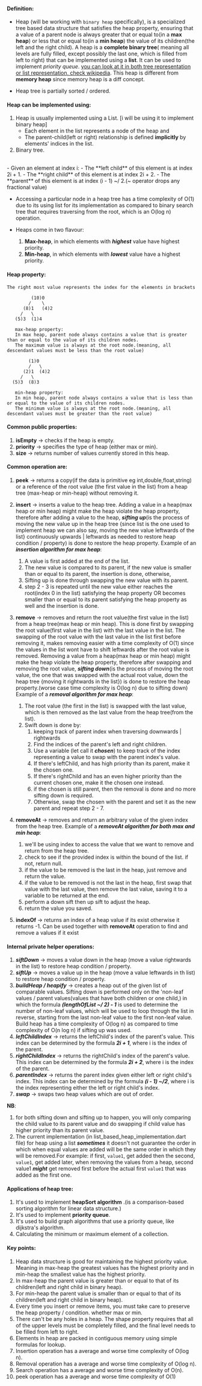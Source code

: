 #### Definition:
- Heap (will be working with `binary heap` specifically), is a specialized tree based data structure that satisfies the heap property, ensuring that a value of a parent node is always greater that or equal to(in a **max heap**) or less that or equal to(in a **min heap**) the value of its children(the left and the right child). A heap is a **complete binary tree**( meaning all levels are fully filled, except possibly the last one, which is filled from left to right) that can be implemented using a **list**. It can be used to implement *priority queue*. [you can look at it in both tree representation or list representation, check wikipedia](https://en.wikipedia.org/wiki/Heap_(data_structure)#/media/File:Max-Heap-new.svg). This heap is different from **memory heap** since memory heap is a diff concept.

- Heap tree is partially sorted / ordered.

#### Heap can be implemented using:
1. Heap is usually implemented using a List. [i will be using it to implement binary heap]
   - Each element in the list represents a node of the heap and
   - The parent-child(left or right) relationship is defined **implicitly** by elements' indices in the list.
2. Binary tree.
<br>
- Given an element at index i:
  - The **left child** of this element is at index 2i + 1.
  - The **right child** of this element is at index 2i + 2.
  - The **parent** of this element is at index (i - 1) ~/ 2.(~ operator drops any fractional value)
  
- Accessing a particular node in a heap tree has a time complexity of O(1) due to its using list for its implementation as compared to binary search tree that requires traversing from the root, which is an O(log n) operation.

- Heaps come in two flavour:
   1. **Max-heap**, in which elements with ***highest*** value have highest priority.
   2. **Min-heap**, in which elements with ***lowest*** value have a highest priority.
    

#### Heap property:
```
The right most value represents the index for the elements in brackets 

         (10)0                                               
        /    \                                                
      (8)1   (4)2                                           
     /   \                                               
   (5)3  (1)4                                             
 
   max-heap property:                                   
   In max heap, parent node always contains a value that is greater than or equal to the value of its children nodes. 
   The maximum value is always at the root node.(meaning, all descendant values must be less than the root value)
   
        (1)0
        /   \
      (2)1  (4)2
     /   \
  (5)3  (8)3
 
   min-heap property:
   In min heap, parent node always contains a value that is less than or equal to the value of its children nodes.   
   The minimum value is always at the root node.(meaning, all descendant values must be greater than the root value)
```
#### Common public properties:
1. **isEmpty** -> checks if the heap is empty.
2. **priority** -> specifies the type of heap (either max or min).
3. **size** -> returns number of values currently stored in this heap.

#### Common operation are:
1. **peek** -> returns a copy(if the data is primitive eg int,double,float,string) or a reference of the root value (the first value in the list) from a heap tree (max-heap or min-heap) without removing it.
2. **insert** -> inserts a value to the heap tree. Adding a value in a heap(max heap or min heap) might make the heap violate the heap property, therefore after adding a value to the heap, ***sifting up***(is the process of moving the new value up in the heap tree {since list is the one used to implement heap we can also say, moving the new value leftwards of the list} continuously upwards | leftwards as needed to restore heap condition / property) is done to restore the heap property. Example of an ***insertion algorithm for max heap***:
   
   1. A value is first added at the end of the list.
   2. The new value is compared to its parent, if the new value is smaller than  or equal to its parent, the insertion is done, otherwise,
   3. Sifting up is done through swapping the new value with its parent.
   4. step 2 - 3 is repeated until the new value either reaches the root(index 0 in the list) satisfying the heap property OR becomes smaller than or equal to its parent satisfying the heap property as well and the insertion is done.
   
3. **remove** -> removes and return the root value(the first value in the list) from a heap tree(max heap or min heap). This is done first by swapping the root value(first value in the list) with the last value in the list. The swapping of the root value with the last value in the list first before removing it, makes removing easier with a time complexity of O(1) since the values in the list wont have to shift leftwards after the root value is removed. Removing a value from a heap(max heap or min heap) might make the heap violate the heap property, therefore after swapping and removing the root value, ***sifting down***(is the process of moving the root value, the one that was swapped with the actual root value, down the heap tree {moving it rightwards in the list}) is done to restore the heap property.(worse case time complexity is O(log n) due to sifting down) Example of a ***removal algorithm for max heap***:
   
   1. The root value (the first in the list) is swapped with the last value, which is then removed as the last value from the heap tree(from the list).
   2. Swift down is done by:
      1. keeping track of parent index when traversing downwards | rightwards
      2. Find the indices of the parent's left and right children.
      3. Use a variable (let call it ***chosen***) to keep track of the index representing a value to swap with the parent index's value. 
      4. If there's leftChild, and has high priority than its parent, make it the chosen one.
      5. If there's rightChild and has an even higher priority than the current chosen one, make it the chosen one instead.
      6. if the chosen is still parent, then the removal is done and no more sifting down is required.
      7. Otherwise, swap the chosen with the parent and set it as the new parent and repeat step 2 - 7.
   
4. **removeAt** -> removes and return an arbitrary value of the given index from the heap tree. Example of a ***removeAt algorithm for both max and min heap***:
   
   1. we'll be using index to access the value that we want to remove and return from the heap tree.
   2. check to see if the provided index is within the bound of the list. if not, return null.
   3. if the  value to be removed is the last in the heap, just remove and return the value.
   4. if the value to be removed is not the last in the heap, first swap that value with the last value, then remove the last value, saving it to a variable to be returned at the end.
   5. perform a down sift then up sift to adjust the heap.
   6. return the value you saved.
   
5. **indexOf** -> returns an index of a heap value if its exist otherwise it returns -1. Can be used together with **removeAt** operation to find and remove a values if it exist


#### Internal private helper operations:
   1. ***siftDown*** -> moves a value down in the heap (move a value rightwards in the list) to restore heap condition / property.
   2. ***siftUp*** -> moves a value up in the heap (move a value leftwards in th list) to restore heap condition / property.
   3. ***buildHeap / heapify*** -> creates a heap out of the given list of comparable values. Sifting down is performed only on the 'non-leaf values / parent values(values that have both children or one child,) in which the formula ***(lengthOfList ~/ 2) - 1*** is used to determine the number of non-leaf values, which will be used to loop through the list in reverse, starting from the last non-leaf value to the first non-leaf value. Build heap has a time complexity of O(log n) as compared to time complexity of O(n log n) if sifting up was used.
   4. ***leftChildIndex*** -> returns the leftChild's index of the parent's value. This index can be determined by the formula ***2i + 1***, where i is the index of the parent.
   5. ***rightChildIndex*** -> returns the rightChild's index of the parent's value. This index can be determined by the formula ***2i + 2***, where i is the index of the parent.
   6. ***parentIndex*** -> returns the parent index given either left or right child's index. This index can be determined by the formula ***(i - 1) ~/2***, where i is the index representing either the left or right child's index.
   7. ***swap*** -> swaps two heap values which are out of order.
   
**NB**: 
1. for both sifting down and sifting up to happen, you will only comparing the child value to its parent value and do swapping if child value has higher priority than its parent value.
2. The current implementation (in list_based_heap_implementation.dart file) for heap using a list ***sometimes*** it doesn't not guarantee the order in which when equal values are added will be the same order in which they will be removed.For example:
if first, `value1`, get added then the second, `value1`, get added later, when removing the values from a heap, second value1 ***might*** get removed first before the actual first `value1` that was added as the first one.


#### Applications of heap tree:
1. It's used to implement **heapSort algorithm** .(is a comparison-based sorting algorithm for linear data structure.)
2. It's used to implement **priority queue**.
3. It's used to build graph algorithms that use a priority queue, like dijkstra's algorithm.
4. Calculating the minimum or maximum element of a collection.


#### Key points:
1. Heap data structure is good for maintaining the highest priority value. Meaning in max-heap the greatest values has the highest priority and in min-heap the smallest value has the highest priority.
2. In max-heap the parent value is greater than or equal to that of its children(left and right child in binary heap).
3. For min-heap the parent value is smaller than or equal to that of its children(left and right child in binary heap).
4. Every time you insert or remove items, you must take care to preserve the heap property / condition. whether max or min.
5. There can't be any holes in a heap. The shape property requires that all of the upper levels must be completely filled, and the final level needs to be filled from left to right.
6. Elements in heap are packed in contiguous memory using simple formulas for lookup.
7. Insertion operation has a average and worse time complexity of O(log n).
8. Removal operation has a average and worse time complexity of O(log n).
9. Search operation has a average and worse time complexity of O(n).
10. peek operation has a average and worse time complexity of O(1)

